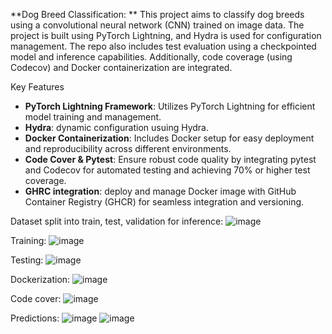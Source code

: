 **Dog Breed Classification: 
**
This project aims to classify dog breeds using a convolutional neural network (CNN) trained on image data. The project is built using PyTorch Lightning, and Hydra is used for configuration management. The repo also includes test evaluation using a checkpointed model and inference capabilities. Additionally, code coverage (using Codecov) and Docker containerization are integrated.

Key Features

- **PyTorch Lightning Framework**: Utilizes PyTorch Lightning for efficient model training and management.
- **Hydra**: dynamic configuration usuing Hydra.
- **Docker Containerization**: Includes Docker setup for easy deployment and reproducibility across different environments.
- **Code Cover & Pytest**: Ensure robust code quality by integrating pytest and Codecov for automated testing and achieving 70% or higher test coverage.
- **GHRC integration**: deploy and manage Docker image with GitHub Container Registry (GHCR) for seamless integration and versioning. 

Dataset split into train, test, validation for inference:
![image](https://github.com/user-attachments/assets/411ead5e-96f0-40a9-9253-e3acd6a6ad99)


Training:
![image](https://github.com/user-attachments/assets/ad679726-194c-4551-85e9-233af1527427)


Testing:
![image](https://github.com/user-attachments/assets/e1fa6543-4069-4fb4-a104-ddcd84781519)


Dockerization:
![image](https://github.com/user-attachments/assets/6b1475c2-fc89-42c5-8a68-beb5ba9db676)


Code cover:
![image](https://github.com/user-attachments/assets/73a6d387-d9e5-4ea6-9ee6-1fa4536a1bd6)


Predictions:
![image](https://github.com/user-attachments/assets/811ff23a-b5e8-45df-8d75-da55205b041f)
![image](https://github.com/user-attachments/assets/d61ca32e-54ef-499c-9e55-a1df96f9b695)




